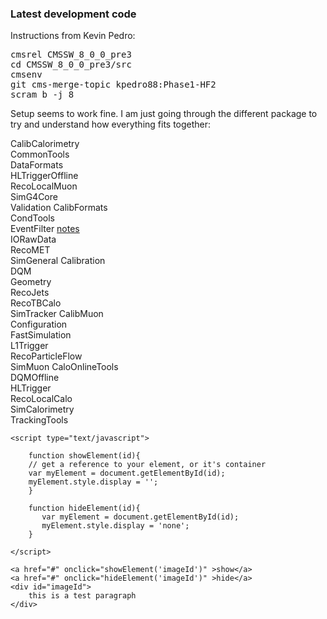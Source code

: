 ### Latest development code ###

Instructions from Kevin Pedro:

<pre>
cmsrel CMSSW_8_0_0_pre3
cd CMSSW_8_0_0_pre3/src
cmsenv
git cms-merge-topic kpedro88:Phase1-HF2
scram b -j 8
</pre>

Setup seems to work fine.  I am just going through the different package to try and understand how everything fits together:

CalibCalorimetry  
CommonTools    
DataFormats     
HLTriggerOffline  
RecoLocalMuon     
SimG4Core      
Validation
CalibFormats      
CondTools      
EventFilter [notes](#EventFilter)     
IORawData         
RecoMET           
SimGeneral
Calibration       
DQM            
Geometry        
RecoJets          
RecoTBCalo        
SimTracker
CalibMuon         
Configuration  
FastSimulation  
L1Trigger         
RecoParticleFlow  
SimMuon
CaloOnlineTools   
DQMOffline     
HLTrigger       
RecoLocalCalo     
SimCalorimetry    
TrackingTools

<a name="EventFilter">

	<script type="text/javascript">
	
    	function showElement(id){
       	// get a reference to your element, or it's container
       	var myElement = document.getElementById(id);
       	myElement.style.display = '';
       	}

	    function hideElement(id){
	       var myElement = document.getElementById(id);
	       myElement.style.display = 'none';
   		}

	</script>

    <a href="#" onclick="showElement('imageId')" >show</a>
    <a href="#" onclick="hideElement('imageId')" >hide</a>
	<div id="imageId">
		this is a test paragraph
	</div>

